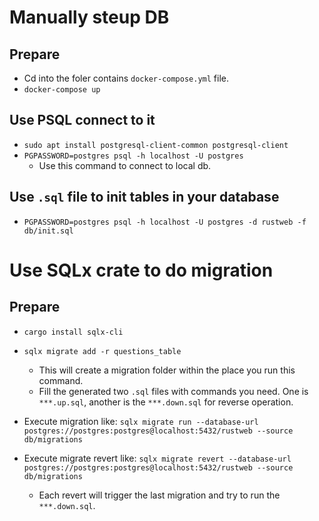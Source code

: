 # Manually steup DB

## Prepare

- Cd into the foler contains `docker-compose.yml` file.
- `docker-compose up`

## Use PSQL connect to it

- `sudo apt install postgresql-client-common postgresql-client`
- `PGPASSWORD=postgres psql -h localhost -U postgres`
  - Use this command to connect to local db.

## Use `.sql` file to init tables in your database

- `PGPASSWORD=postgres psql -h localhost -U postgres -d rustweb -f db/init.sql`

# Use SQLx crate to do migration

## Prepare

- `cargo install sqlx-cli`
- `sqlx migrate add -r questions_table`

  - This will create a migration folder within the place you run this command.
  - Fill the generated two `.sql` files with commands you need. One is `***.up.sql`, another is the `***.down.sql` for reverse operation.

- Execute migration like:
  `sqlx migrate run --database-url postgres://postgres:postgres@localhost:5432/rustweb --source db/migrations`
- Execute migrate revert like:
  `sqlx migrate revert --database-url postgres://postgres:postgres@localhost:5432/rustweb --source db/migrations`
  - Each revert will trigger the last migration and try to run the `***.down.sql`.
